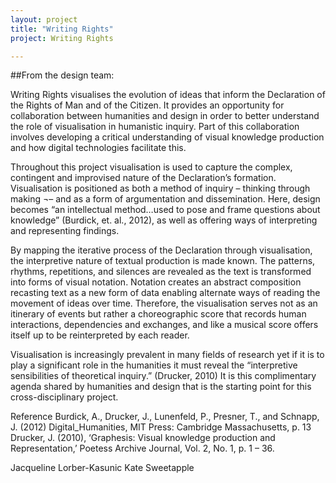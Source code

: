 ```yaml
---
layout: project
title: "Writing Rights"
project: Writing Rights

---
```


##From the design team:

Writing Rights visualises the evolution of ideas that inform the Declaration of the Rights of Man and of the Citizen. It provides an opportunity for collaboration between humanities and design in order to better understand the role of visualisation in humanistic inquiry. Part of this collaboration involves developing a critical understanding of visual knowledge production and how digital technologies facilitate this.

Throughout this project visualisation is used to capture the complex, contingent and improvised nature of the Declaration’s formation. Visualisation is positioned as both a method of inquiry – thinking through making ¬– and as a form of argumentation and dissemination. Here, design becomes “an intellectual method…used to pose and frame questions about knowledge” (Burdick, et. al., 2012), as well as offering ways of interpreting and representing findings. 

By mapping the iterative process of the Declaration through visualisation, the interpretive nature of textual production is made known. The patterns, rhythms, repetitions, and silences are revealed as the text is transformed into forms of visual notation. Notation creates an abstract composition recasting text as a new form of data enabling alternate ways of reading the movement of ideas over time. Therefore, the visualisation serves not as an itinerary of events but rather a choreographic score that records human interactions, dependencies and exchanges, and like a musical score offers itself up to be reinterpreted by each reader.

Visualisation is increasingly prevalent in many fields of research yet if it is to play a significant role in the humanities it must reveal the “interpretive sensibilities of theoretical inquiry.” (Drucker, 2010) It is this complimentary agenda shared by humanities and design that is the starting point for this cross-disciplinary project.



Reference
Burdick, A., Drucker, J., Lunenfeld, P., Presner, T., and Schnapp, J. (2012) Digital_Humanities, MIT Press: Cambridge Massachusetts, p. 13
Drucker, J. (2010), ‘Graphesis: Visual knowledge production and Representation,’ Poetess Archive Journal, Vol. 2, No. 1, p. 1 – 36.

Jacqueline Lorber-Kasunic
Kate Sweetapple
